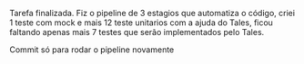 Tarefa finalizada.
Fiz o pipeline de 3 estagios que automatiza o código, criei 1 teste com mock e mais 12 teste unitarios com a ajuda do Tales, ficou faltando apenas mais 7 testes que serão implementados pelo Tales.

Commit só para rodar o pipeline novamente
